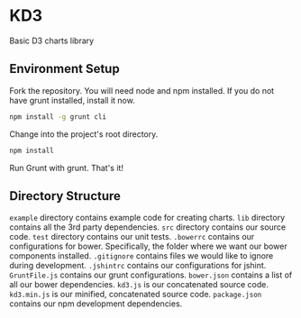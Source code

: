 # KD3
Basic D3 charts library


## Environment Setup
Fork the repository. You will need node and npm installed.
If you do not have grunt installed, install it now.

```bash
npm install -g grunt cli
```

Change into the project's root directory.

```bash
npm install
```

Run Grunt with grunt. That's it!

## Directory Structure
`example` directory contains example code for creating charts.
`lib` directory contains all the 3rd party dependencies.
`src` directory contains our source code.
`test` directory contains our unit tests.
`.bowerrc` contains our configurations for bower. Specifically, the folder where we want our bower components installed.
`.gitignore` contains files we would like to ignore during development.
`.jshintrc` contains our configurations for jshint.
`GruntFile.js` contains our grunt configurations.
`bower.json` contains a list of all our bower dependencies.
`kd3.js` is our concatenated source code.
`kd3.min.js` is our minified, concatenated source code.
`package.json` contains our npm development dependencies.


